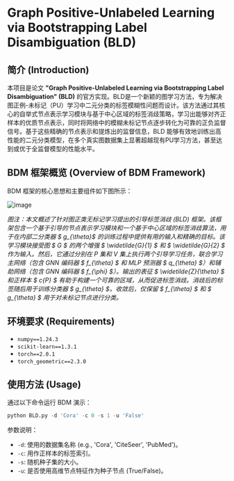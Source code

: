 # Graph Positive-Unlabeled Learning via Bootstrapping Label Disambiguation (BLD)

## 简介 (Introduction)

本项目是论文 **"Graph Positive-Unlabeled Learning via Bootstrapping Label Disambiguation" (BLD)** 的官方实现。BLD是一个新颖的图学习方法，专为解决图正例-未标记（PU）学习中二元分类的标签模糊性问题而设计。该方法通过其核心的自举式节点表示学习模块与基于中心区域的标签消歧策略，学习出能够对齐正样本的优质节点表示，同时将网络中的模糊未标记节点逐步转化为可靠的正负监督信号。基于这些精确的节点表示和提炼出的监督信息，BLD 能够有效地训练出高性能的二元分类模型，在多个真实图数据集上显著超越现有PU学习方法，甚至达到或优于全监督模型的性能水平。

<!--
**论文链接:**
[Bootstrap Deep Metric for Seed Expansion in Attributed Networks](https://dl.acm.org/doi/10.1145/3626772.3657687)
*Proceedings of the 47th International ACM SIGIR Conference on Research and Development in Information Retrieval (SIGIR '24)*


## 引用 (Citation)

如果您在研究中发现 BDM 有用，请考虑引用我们的论文：

```bibtex
@inproceedings{10.1145/3626772.3657687,
  author    = {Liang, Chunquan and Wang, Yifan and Chen, Qiankun and Feng, Xinyuan and Wang, Luyue and Li, Mei and Zhang, Hongming},
  title     = {Bootstrap Deep Metric for Seed Expansion in Attributed Networks},
  booktitle = {Proceedings of the 47th International ACM SIGIR Conference on Research and Development in Information Retrieval (SIGIR '24)},
  year      = {2024},
  publisher = {Association for Computing Machinery},
  doi       = {10.1145/3626772.3657687},
  pages = {1629–1638},
  numpages = {10},
  location = {Washington DC, USA}, 
}
```
-->

## BDM 框架概览 (Overview of BDM Framework)

BDM 框架的核心思想和主要组件如下图所示：

![image](https://github.com/user-attachments/assets/1344d26e-5bdd-491b-bcb9-48f397c347b2)

*图注：本文概述了针对图正类无标记学习提出的引导标签消歧 (BLD) 框架。该框架包含一个基于引导的节点表示学习模块和一个基于中心区域的标签消歧算法，用于在内部二分类器 $ g_{\theta}$ 的训练过程中提供有用的输入和精确的目标。该学习模块接受图 $ G $ 的两个增强 $ \widetilde{G}_{1} $ 和 $ \widetilde{G}_{2} $ 作为输入。然后，它通过分别在 P 集和 V 集上执行两个引导学习任务，联合学习主网络（包含 GNN 编码器 $ f_{\theta} $ 和 MLP 预测器 $ q_{\theta} $）和辅助网络（包含 GNN 编码器 $ f_{\phi} $）。输出的表征 $ \widetilde{Z}_{\theta} $ 和正样本 $ c_{P} $ 有助于构建一个可靠的区域，从而促进标签消歧。消歧后的标签随后用于训练分类器 $ g_{\theta} $。收敛后，仅保留 $ f_{\theta} $ 和 $ g_{\theta} $ 用于对未标记节点进行分类。*

## 环境要求 (Requirements)

- `numpy==1.24.3`
- `scikit-learn==1.3.1`
- `torch==2.0.1`
- `torch_geometric==2.3.0`

## 使用方法 (Usage)

通过以下命令运行 BDM 演示：

```python
python BLD.py -d 'Cora' -c 0 -s 1 -u 'False'
```

参数说明：
- `-d`: 使用的数据集名称 (e.g., 'Cora', 'CiteSeer', 'PubMed')。
- `-c`: 用作正样本的标签索引。
- `-s`: 随机种子集的大小。
- `-u`: 是否使用高维节点特征作为种子节点 (True/False)。



